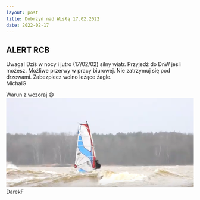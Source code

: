 ```yaml
---
layout: post
title: Dobrzyń nad Wisłą 17.02.2022
date: 2022-02-17
---
```


## ALERT RCB  

Uwaga! Dziś w nocy i jutro (17/02/02) silny wiatr. Przyjedź do DnW jeśli
możesz. Możliwe przerwy w pracy biurowej. Nie zatrzymuj się pod
drzewami. Zabezpiecz wolno leżące żagle.  
MichalG  

Warun z wczoraj :smile:  
[![Warun z wczoraj :)](https://raw.githubusercontent.com/naspocie/blog/master/images/2022-02-17-Dobrzyn/2022-02-17-Dobrzyn.png)](https://youtu.be/1qwkubiCOgk)  
DarekF  
